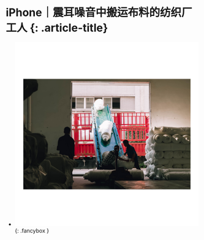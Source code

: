 # iPhone｜震耳噪音中搬运布料的纺织厂工人 {: .article-title}

<div class="grid cards" markdown>

- [![Image 3](eed63189-cd51-4d23-acfd-b5caadf69ac3.jpg)](eed63189-cd51-4d23-acfd-b5caadf69ac3.jpg){: .fancybox }


</div>